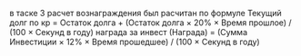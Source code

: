 в таске 3 расчет вознаграждения был расчитан по формуле 
Текущий долг по кр  = Остаток долга + (Остаток долга × 20% × Время прошлое) / (100 × Секунд в году)
награда за инвест  (Награда) = (Сумма Инвестиции × 12% × Время прошедшее) / (100 × Секунд в году)
